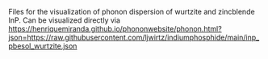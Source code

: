 Files for the visualization of phonon dispersion of wurtzite and zincblende InP. 
Can be visualized directly via
https://henriquemiranda.github.io/phononwebsite/phonon.html?json=https://raw.githubusercontent.com/ljwirtz/indiumphosphide/main/inp_pbesol_wurtzite.json

